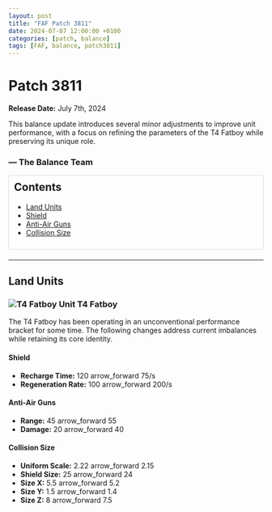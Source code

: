 ```yaml
---
layout: post
title: "FAF Patch 3811"
date: 2024-07-07 12:00:00 +0100
categories: [patch, balance]
tags: [FAF, balance, patch3811]
---
```


# Patch 3811

**Release Date:** July 7th, 2024

This balance update introduces several minor adjustments to improve unit performance, with a focus on refining the parameters of the T4 Fatboy while preserving its unique role.

### — The Balance Team

<!-- Content Panel -->
<div class="content-panel" style="border: 1px solid #ddd; padding: 10px; margin-bottom: 20px;">
  <h2 style="margin-top: 0;">Contents</h2>
  <ul>
    <li><a href="#land-units">Land Units</a></li>
    <li><a href="#shield">Shield</a></li>
    <li><a href="#anti-air-guns">Anti-Air Guns</a></li>
    <li><a href="#collision-size">Collision Size</a></li>
  </ul>
</div>

---

## <a id="land-units"></a>Land Units

### ![T4 Fatboy Unit](/assets/images/units/uef/land/T4Fatboy.png) T4 Fatboy

The T4 Fatboy has been operating in an unconventional performance bracket for some time. The following changes address current imbalances while retaining its core identity.

#### <a id="shield"></a>Shield

- **Recharge Time:** 120 <span class="material-symbols-outlined">arrow_forward</span> 75/s
- **Regeneration Rate:** 100 <span class="material-symbols-outlined">arrow_forward</span> 200/s

#### <a id="anti-air-guns"></a>Anti-Air Guns

- **Range:** 45 <span class="material-symbols-outlined">arrow_forward</span> 55
- **Damage:** 20 <span class="material-symbols-outlined">arrow_forward</span> 40

#### <a id="collision-size"></a>Collision Size

- **Uniform Scale:** 2.22 <span class="material-symbols-outlined">arrow_forward</span> 2.15
- **Shield Size:** 25 <span class="material-symbols-outlined">arrow_forward</span> 24
- **Size X:** 5.5 <span class="material-symbols-outlined">arrow_forward</span> 5.2
- **Size Y:** 1.5 <span class="material-symbols-outlined">arrow_forward</span> 1.4
- **Size Z:** 8 <span class="material-symbols-outlined">arrow_forward</span> 7.5
